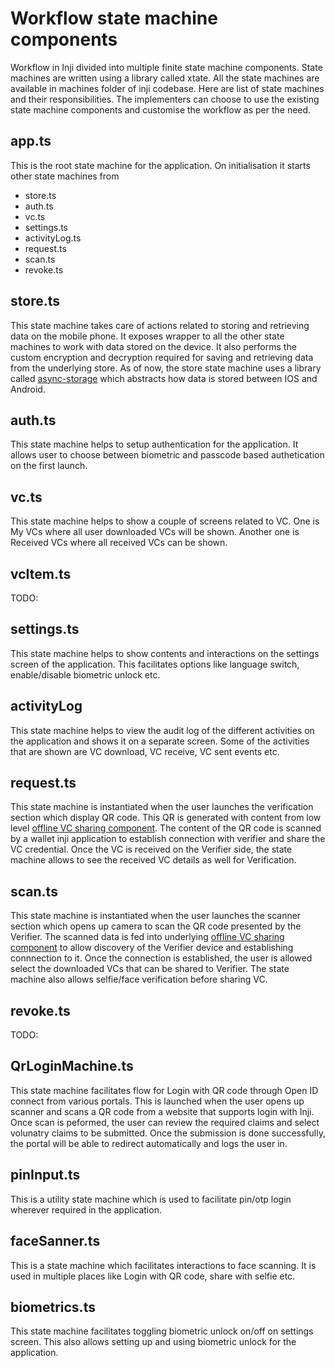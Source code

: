 # Workflow state machine components
Workflow in Inji divided into multiple finite state machine components. State machines are written using a library called xtate. 
All the state machines are available in machines folder of inji codebase. Here are list of state machines and their responsibilities. The implementers can choose to use the existing state machine components and customise the workflow as per the need.

## app.ts
This is the root state machine for the application. On initialisation it starts other state machines from
- store.ts
- auth.ts
- vc.ts
- settings.ts
- activityLog.ts
- request.ts
- scan.ts
- revoke.ts


## store.ts
This state machine takes care of actions related to storing and retrieving data on the mobile phone. It exposes wrapper to all the other state machines to work with data stored on the device. It also performs the custom encryption and decryption required for saving and retrieving data from the underlying store. As of now, the store state machine uses a library called [async-storage](https://react-native-async-storage.github.io/async-storage/docs/api) which abstracts how data is stored between IOS and Android. 

## auth.ts
This state machine helps to setup authentication for the application. It allows user to choose between biometric and passcode based authetication on the first launch.

## vc.ts
This state machine helps to show a couple of screens related to VC. One is My VCs where all user downloaded VCs will be shown. Another one is Received VCs where all received VCs can be shown.

## vcItem.ts
TODO:

## settings.ts
This state machine helps to show contents and interactions on the settings screen of the application. This facilitates options like language switch, enable/disable biometric unlock etc.

## activityLog
This state machine helps to view the audit log of the different activities on the application and shows it on a separate screen. Some of the activities that are shown are VC download, VC receive, VC sent events etc.

## request.ts
This state machine is instantiated when the user launches the verification section which display QR code. This QR is generated with content from low level [offline VC sharing component](../architecture/components.md#offline-vc-sharing-component). The content of the QR code is scanned by a wallet inji application to establish connection with verifier and share the VC credential. Once the VC is received on the Verifier side, the state machine allows to see the received VC details as well for Verification.

## scan.ts
This state machine is instantiated when the user launches the scanner section which opens up camera to scan the QR code presented by the Verifier. The scanned data is fed into underlying [offline VC sharing component](../architecture/components.md#offline-vc-sharing-component) to allow discovery of the Verifier device and establishing connnection to it. Once the connection is established, the user is allowed select the downloaded VCs that can be shared to Verifier. The state machine also allows selfie/face verification before sharing VC.

## revoke.ts
TODO:

## QrLoginMachine.ts
This state machine facilitates flow for Login with QR code through Open ID connect from various portals. This is launched when the user opens up scanner and scans a QR code from a website that supports login with Inji. Once scan is peformed, the user can review the required claims and select volunatry claims to be submitted. Once the submission is done successfully, the portal will be able to redirect automatically and logs the user in.

## pinInput.ts
This is a utility state machine which is used to facilitate pin/otp login wherever required in the application.

## faceSanner.ts
This is a state machine which facilitates interactions to face scanning. It is used in multiple places like Login with QR code, share with selfie etc.

## biometrics.ts
This state machine facilitates toggling biometric unlock on/off on settings screen. This also allows setting up and using biometric unlock for the application.

